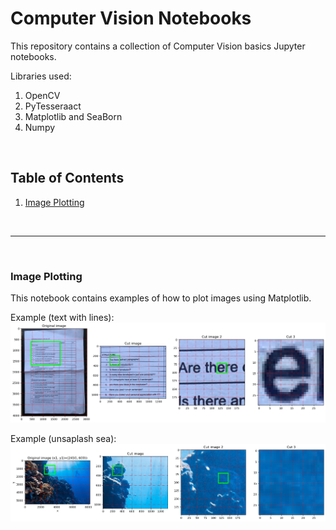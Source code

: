 
# Computer Vision Notebooks

This repository contains a collection of Computer Vision basics Jupyter notebooks.

Libraries used:
1. OpenCV
2. PyTesseraact
3. Matplotlib and SeaBorn
4. Numpy

<br>

## Table of Contents

1. [Image Plotting](notebooks/image-plotting.ipynb)
<!-- 1. [Image Basics](notebooks/image-basics.ipynb) -->
<!-- 3. [Image Processing](notebooks/image-processing.ipynb) -->


<br>

---
<br>

### Image Plotting

This notebook contains examples of how to plot images using Matplotlib.

Example (text with lines): 
![Image Plotting](img/samples/image-plotting.png)

Example (unsaplash sea):
![Image Plotting](img/samples/image-plotting-sea.png)